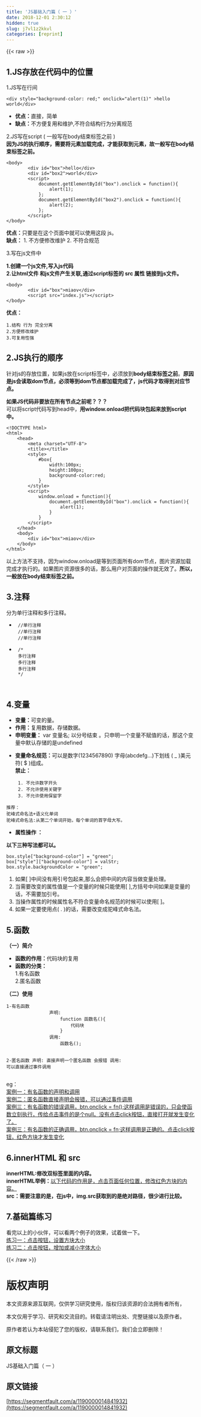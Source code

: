 ```yaml
---
title: 'JS基础入门篇（ 一 ）' 
date: 2018-12-01 2:30:12
hidden: true
slug: j7vl1z2kkvl
categories: [reprint]
---
```


{{< raw >}}

                    
<h2>1.JS存放在代码中的位置</h2>
<p>1.JS写在行间</p>
<pre><code>&lt;div style="background-color: red;" onclick="alert(1)" &gt;hello world&lt;/div&gt;</code></pre>
<ul>
<li>
<strong>优点：</strong>直接，简单</li>
<li>
<strong>缺点：</strong>不方便复用和维护,不符合结构行为分离规范</li>
</ul>
<p>2.JS写在script ( 一般写在body结束标签之前 )<br><strong>因为JS的执行顺序，需要将元素加载完成，才能获取到元素，故一般写在body结束标签之前。</strong></p>
<pre><code>&lt;body&gt;
        &lt;div id="box"&gt;hello&lt;/div&gt;
        &lt;div id="box2"&gt;world&lt;/div&gt;    
        &lt;script&gt;
            document.getElementById("box").onclick = function(){
                alert(1);
            };
            document.getElementById("box2").onclick = function(){
                alert(2);
            };
        &lt;/script&gt;
&lt;/body&gt;</code></pre>
<p><strong>优点：</strong>只要是在这个页面中就可以使用这段 js。<br><strong>缺点：</strong> 1. 不方便修改维护   2. 不符合规范</p>
<p>3.写在js文件中</p>
<p><strong>1.创建一个js文件,写入js代码</strong><br><strong>2.让html文件 和js文件产生关联,通过script标签的 src 属性 链接到js文件。</strong></p>
<pre><code>&lt;body&gt;
        &lt;div id="box"&gt;miaov&lt;/div&gt;
        &lt;script src="index.js"&gt;&lt;/script&gt;
&lt;/body&gt;</code></pre>
<p><strong>优点：</strong></p>
<pre><code>1.结构 行为 完全分离
2.方便修改维护
3.可复用性强    
</code></pre>
<h2>2.JS执行的顺序</h2>
<p>针对js的存放位置，如果js放在script标签中，必须放到<strong>body结束标签之前</strong>。<strong>原因是js会读取dom节点，必须等到dom节点都加载完成了，js代码才取得到对应节点。</strong></p>
<p><strong>如果JS代码非要放在所有节点之前呢？？？</strong><br>可以将script代码写到head中，<strong>用window.onload把代码块包起来放到script中。</strong></p>
<pre><code>&lt;!DOCTYPE html&gt;
&lt;html&gt;
    &lt;head&gt;
        &lt;meta charset="UTF-8"&gt;
        &lt;title&gt;&lt;/title&gt;
        &lt;style&gt;
            #box{
                width:100px;
                height:100px;
                background-color:red;
            }
        &lt;/style&gt;
        &lt;script&gt;
            window.onload = function(){
                document.getElementById("box").onclick = function(){
                    alert(1);
                }
            }
        &lt;/script&gt;
    &lt;/head&gt;
    &lt;body&gt;    
        &lt;div id="box"&gt;miaov&lt;/div&gt;
    &lt;/body&gt;
&lt;/html&gt;
</code></pre>
<p>以上方法不支持，因为window.onload是等到页面所有dom节点，图片资源加载完成才执行的。如果图片资源很多的话，那么用户对页面的操作就无效了。<strong>所以，一般放在body结束标签之前。</strong></p>
<h2>3.注释</h2>
<p>分为单行注释和多行注释。</p>
<ul><li><pre><code> //单行注释
 //单行注释
 //单行注释
</code></pre></li></ul>
<ul><li><pre><code> /*
 多行注释
 多行注释
 多行注释
 */
 
</code></pre></li></ul>
<h2>4.变量</h2>
<ul>
<li>
<strong>变量：</strong>可变的量。</li>
<li>
<strong>作用：</strong>复用数据，存储数据。</li>
<li>
<strong>申明变量：</strong> var 变量名;    以分号结束 。只申明一个变量不赋值的话，那这个变量中默认存储的是undefined</li>
<li>
<p><strong>变量命名规范：</strong>可以是数字(1234567890) 字母(abcdefg...)下划线 ( _ )美元符( $ )组成。<br><strong>禁止：</strong></p>
<pre><code> 1. 不允许数字开头     
 2. 不允许使用关键字
 3. 不允许使用保留字</code></pre>
</li>
</ul>
<pre><code>推荐：
驼峰式命名法+语义化单词
驼峰式命名法:从第二个单词开始，每个单词的首字母大写。</code></pre>
<ul><li><strong>属性操作 ：</strong></li></ul>
<p><strong>以下三种写法都可以。</strong></p>
<pre><code>box.style["background-color"] = "green";
box["style"]["background-color"] = valStr;
box.style.backgroundColor = "green";</code></pre>
<ol>
<li>如果[ ]中间没有用引号包起来,那么会把中间的内容当做变量处理。</li>
<li>当需要改变的属性值是一个变量的时候只能使用[ ],方括号中间如果是变量的话，不需要加引号。</li>
<li>当操作属性的时候属性名不符合变量命名规范的时候可以使用[ ]。</li>
<li>如果一定要使用点( . )的话，需要改变成驼峰式命名法。</li>
</ol>
<h2>5.函数</h2>
<p><strong>（一）简介</strong></p>
<ul>
<li>
<strong>函数的作用：</strong>代码块的复用</li>
<li>
<strong>函数的分类：</strong><br>  1.有名函数  <br>  2.匿名函数</li>
</ul>
<p><strong>（二）使用</strong></p>
<pre><code>1-有名函数
                声明:
                    function 函数名(){ 
                        代码块 
                    }
                调用:
                    函数名();


2-匿名函数
                声明: 
                    直接声明一个匿名函数 会报错
                调用:
                    可以直接通过事件调用</code></pre>
<p>eg：<br><a href="https://codepen.io/Liang_zhi_fang/pen/RyJOeg" rel="nofollow noreferrer">案例一：有名函数的声明和调用</a><br><a href="https://codepen.io/Liang_zhi_fang/pen/vjrMMJ" rel="nofollow noreferrer">案例二：匿名函数直接声明会报错，可以通过事件调用</a><br><a href="https://codepen.io/Liang_zhi_fang/pen/erKaNm" rel="nofollow noreferrer">案例三：有名函数的错误调用，btn.onclick = fn();这样调用是错误的，只会使函数立刻执行，传给点击事件的是个null。没有点击click按钮，直接打开就发生变化了。</a><br><a href="https://codepen.io/Liang_zhi_fang/pen/ZoRNOG" rel="nofollow noreferrer">案例三：有名函数的正确调用，btn.onclick = fn;这样调用是正确的。点击click按钮，红色方块才发生变化</a></p>
<h2>6.innerHTML 和 src</h2>
<p><strong>innerHTML:修改双标签里面的内容。</strong><br><strong>innerHTML举例：</strong><a href="https://codepen.io/Liang_zhi_fang/pen/deKEmm" rel="nofollow noreferrer">以下代码的作用是，点击页面任何位置，修改红色方块的内容。</a><br><strong>src：需要注意的是，在js中，img.src获取到的是绝对路径，很少进行比较。</strong></p>
<h2>7.基础篇练习</h2>
<p>看完以上的小伙伴，可以看两个例子的效果，试着做一下。<br><a href="https://codepen.io/Liang_zhi_fang/pen/odyRQd" rel="nofollow noreferrer">练习一：点击按钮，设置方块大小</a><br><a href="https://codepen.io/Liang_zhi_fang/pen/VxdOgB" rel="nofollow noreferrer">练习二：点击按钮，增加或减小字体大小</a></p>

                
{{< /raw >}}

# 版权声明
本文资源来源互联网，仅供学习研究使用，版权归该资源的合法拥有者所有，

本文仅用于学习、研究和交流目的。转载请注明出处、完整链接以及原作者。

原作者若认为本站侵犯了您的版权，请联系我们，我们会立即删除！

## 原文标题
JS基础入门篇（ 一 ）

## 原文链接
[https://segmentfault.com/a/1190000014841932](https://segmentfault.com/a/1190000014841932)

